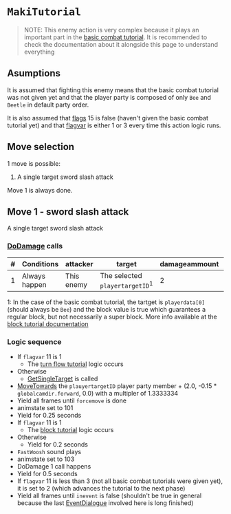 # `MakiTutorial`

> NOTE: This enemy action is very complex because it plays an important part in the [basic combat tutorial](../../Battle%20flow/Combat%20tutorials.md#basic-combat-tutorial). It is recommended to check the documentation about it alongside this page to understand everything

## Asumptions
It is assumed that fighting this enemy means that the basic combat tutorial was not given yet and that the player party is composed of only `Bee` and `Beetle` in default party order. 

It is also assumed that [flags](../../../Flags%20arrays/flags.md) 15 is false (haven't given the basic combat tutorial yet) and that [flagvar](../../../Flags%20arrays/flagvar.md) is either 1 or 3 every time this action logic runs.

## Move selection
1 move is possible:

1. A single target sword slash attack

Move 1 is always done.

## Move 1 - sword slash attack
A single target sword slash attack

### [DoDamage](../../Damage%20pipeline/DoDamage.md) calls

|#|Conditions|attacker|target|damageammount|property|overrides|block|
|-:|---|---|---|---|---|---|---|
|1|Always happen|This enemy|The selected `playertargetID`<sup>1</sup>|2|null|null|`commandsuccess`<sup>1</sup>|

1: In the case of the basic combat tutorial, the tartget is `playerdata[0]` (should always be `Bee`) and the block value is true which guarantees a regular block, but not necessarily a super block. More info available at the [block tutorial documentation](../../Battle%20flow/Combat%20tutorials.md#block-tutorial)

### Logic sequence

- If `flagvar` 11 is 1
    - The [turn flow tutorial](../../Battle%20flow/Combat%20tutorials.md#turn-flow-tutorial) logic occurs
- Otherwise
    - [GetSingleTarget](../../Actors%20states/Targetting/GetRandomAvaliablePlayer.md) is called
- [MoveTowards](../../../Entities/EntityControl/EntityControl%20Methods.md#movetowards) the `plauyertargetID` player party member + (2.0, -0.15 * `globalcamdir.forward`, 0.0) with a multipler of 1.3333334
- Yield all frames until `forcemove` is done
- animstate set to 101
- Yield for 0.25 seconds
- If `flagvar` 11 is 1
    - The [block tutorial](../../Battle%20flow/Combat%20tutorials.md#block-tutorial) logic occurs
- Otherwise
    - Yield for 0.2 seconds
- `FastWoosh` sound plays
- animstate set to 103
- DoDamage 1 call happens
- Yield for 0.5 seconds
- If `flagvar` 11 is less than 3 (not all basic combat tutorials were given yet), it is set to 2 (which advances the tutorial to the next phase)
- Yield all frames until `inevent` is false (shouldn't be true in general because the last [EventDialogue](../../Battle%20flow/EventDialogue.md) involved here is long finished)
